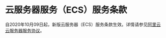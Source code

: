 # 云服务器服务（ECS）服务条款

自2020年10月09日起，新版云服务器（ECS）服务条款生效。详情请参见[阿里云云服务器服务协议](http://terms.aliyun.com/legal-agreement/terms/suit_bu1_ali_cloud/suit_bu1_ali_cloud201802111644_54047.html)。

